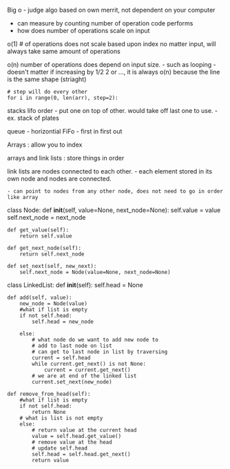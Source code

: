 Big o - judge algo based on own merrit, not dependent on your computer
 - can measure by counting number of operation code performs
 - how does number of operations scale on input

o(1)  # of operations does not scale based upon index
no matter input, will always take same amount of operations

o(n) number of operations does depend on input size.
        - such as looping
        - doesn't matter if increasing by 1/2 2 or ..., it is always o(n)
                because the line is the same shape (striaght)
    
    # step will do every other
    for i in range(0, len(arr), step=2):

stacks
    lifo order - put one on top of other.  would take off last one to use.
        -ex. stack of plates

queue - horizontial
    FiFo - first in first out

Arrays : allow you to index

arrays and link lists : store things in order

link lists are nodes connected to each other.
    - each element stored in its own node and nodes are connected.

    - can point to nodes from any other node, does not need to go in order 
    like array

class Node:
    def __init__(self, value=None, next_node=None):
        self.value = value
        self.next_node = next_node

    def get_value(self):
        return self.value

    def get_next_node(self):
        return self.next_node

    def set_next(self, new_next):
        self.next_node = Node(value=None, next_node=None)

class LinkedList:
    def __init__(self):
        self.head = None
    
    def add(self, value):
        new_node = Node(value)
        #what if list is empty
        if not self.head:
            self.head = new_node

        else:
            # what node do we want to add new node to
            # add to last node on list
            # can get to last node in list by traversing
            current = self.head
            while current.get_next() is not None:
                current = current.get_next()
            # we are at end of the linked list
            current.set_next(new_node)
    
    def remove_from_head(self):
        #what if list is empty
        if not self.head:
            return None
        # what is list is not empty
        else:
            # return value at the current head
            value = self.head.get_value()
            # remove value at the head
            # update self.head
            self.head = self.head.get_next()
            return value
